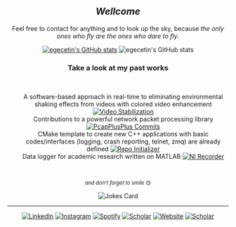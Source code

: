 <div align="center" width="50">
<h2><i>Wellcome</i></h2>
</div>

<div align="center" width="50">
<p>Feel free to contact for anything and to look up the sky, because <i>the only ones who fly are the ones who dare to fly</i>.</p>

[![egecetin's GitHub stats](https://github-readme-stats.vercel.app/api?username=egecetin&theme=github_dark&count_private=true&show_icons=true&border_color=2e343b)](https://github.com/egecetin/github-readme-stats)
![egecetin's GitHub stats](https://github-profile-summary-cards.vercel.app/api/cards/profile-details?username=egecetin&theme=github_dark)
</div>

<div align="center" width="50">
<h3>Take a look at my past works</h3>
<br>
<ul style="list-style-type:none">
    <li>A software-based approach in real-time to eliminating environmental shaking effects from videos with colored video enhancement <a href="https://github.com/egecetin/VideoStabilization" target="_blank"><img src="https://img.shields.io/badge/Video Stabilization-%23241f31.svg?&style=flat-square&logo=spreadshirt&logoColor=white" style="margin-bottom:-5px" alt="Video Stabilization"></a></li>
    <li>Contributions to a powerful network packet processing library <a href="https://github.com/egecetin/PcapPlusPlus/commits?author=egecetin" target="_blank"><img src="https://img.shields.io/badge/PcapPlusPlus-%23241f31.svg?&style=flat-square&logo=spreadshirt&logoColor=white" style="margin-bottom:-5px" alt="PcapPlusPlus Commits"></a></li>
    <li>CMake template to create new C++ applications with basic codes/interfaces (logging, crash reporting, telnet, zmq) are already defined <a href="https://github.com/egecetin/Repo-Init" target="_blank"><img src="https://img.shields.io/badge/Repo Initializer-%23241f31.svg?&style=flat-square&logo=spreadshirt&logoColor=white" style="margin-bottom:-5px" alt="Repo Initializer"></a></li>
    <li>Data logger for academic research written on MATLAB <a href="https://github.com/egecetin/NI_Recorder" target="_blank"><img src="https://img.shields.io/badge/NI Recorder-%23241f31.svg?&style=flat-square&logo=spreadshirt&logoColor=white" style="margin-bottom:-5px" alt="NI Recorder"></a></li>
</ul>
</div>

<br>
<div align="center" width="50">
<p><small><i>and don't forget to smile</i> 😊</small></p>
<img src="https://readme-jokes.vercel.app/api?theme=gotham&bgColor=%230d1117&qColor=%2358a6ff&aColor=%23c3d1d9&codeColor=%231f6feb&textColor=%23c3d1d9&borderColor=%232e343b" alt="Jokes Card" />
</div>

---
<div align="center" width="50">
<a href="https://www.linkedin.com/in/egecetin" target="_blank"><img src="https://img.shields.io/badge/LinkedIn-%230077B5.svg?&style=flat-square&logo=linkedin&logoColor=white" alt="LinkedIn"></a>
<a href="https://www.instagram.com/egecettinn" target="_blank"><img src="https://img.shields.io/badge/Instagram-%23E4405F.svg?&style=flat-square&logo=instagram&logoColor=white" alt="Instagram"></a>
<a href="https://open.spotify.com/user/rrms1?si=7814dc2504144dc0" target="_blank"><img src="https://img.shields.io/badge/Spotify-%231ED760.svg?&style=flat-square&logo=spotify&logoColor=white" alt="Spotify"></a>
<a href="https://scholar.google.com/citations?user=gguqPLQAAAAJ&hl=en" target="_blank"><img src="https://img.shields.io/badge/Scholar-%234285f4.svg?&style=flat-square&logo=googlescholar&logoColor=white" alt="Scholar"></a>
<a href="https://egecetin.github.io" target="_blank"><img src="https://img.shields.io/badge/Website-%23241f31.svg?&style=flat-square&logo=gnometerminal&logoColor=white" alt="Website"></a>
<a href="mailto:egecetin@hotmail.com.tr" target="_blank"><img src="https://img.shields.io/badge/Mail-%230078d4.svg?&style=flat-square&logo=minutemailer&logoColor=white" alt="Scholar"></a>
</div>
